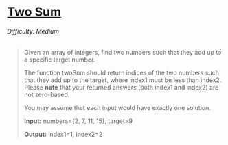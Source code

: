 # [Two Sum](https://leetcode.com/problems/two-sum/)

###### Difficulty: Medium

>Given an array of integers, find two numbers such that they add up to a specific target number.
>
>The function twoSum should return indices of the two numbers such that they add up to the target, where index1 must be less than index2. Please **note** that your returned answers (both index1 and index2) are not zero-based.
>
>You may assume that each input would have exactly one solution.
>
> **Input:** numbers={2, 7, 11, 15}, target=9
> 
> **Output:** index1=1, index2=2